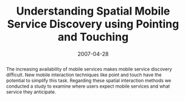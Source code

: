 ---
abstract: The increasing availability of mobile services makes mobile service discovery
  difficult. New mobile interaction techniques like point and touch have the potential
  to simplify this task. Regarding these spatial interaction methods we conducted
  a study to examine where users expect mobile services and what service they anticipate.
authors:
- Thomas Költringer
- Martin Tomitsch
- Karin Kappel
- Mario Zrno
- Thomas Grechenig
date: '2007-04-28'
featured: false
links:
- name: Publik
  url: https://publik.tuwien.ac.at/showentry.php?ID=141551&lang=2
publication: 'Poster: CHI 2007 Workshop on "Mobile Spatial Interaction", San Jose,
  California, USA; 28.04.2007 - 03.05.2007; in: "ACM CHI 2007 Workshop on Mobile Spatial
  Interaction", (2007), 4 S'
publication_types:
- '1'
publishDate: '2007-04-28'
title: Understanding Spatial Mobile Service Discovery using Pointing and Touching
url_pdf: ''
---